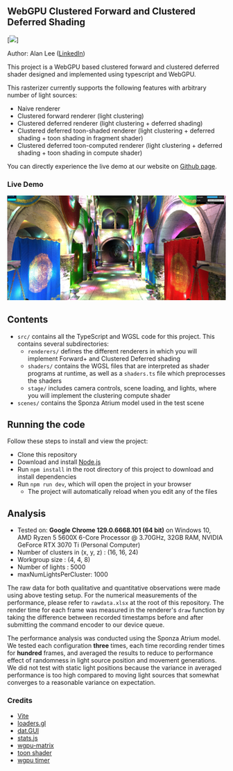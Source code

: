 ## WebGPU Clustered Forward and Clustered Deferred Shading

[![](img/webgpu_demo.gif)]

Author: Alan Lee ([LinkedIn](https://www.linkedin.com/in/soohyun-alan-lee/))

This project is a WebGPU based clustered forward and clustered deferred shader designed and implemented using typescript and WebGPU.

This rasterizer currently supports the following features with arbitrary number of light sources:
* Naive renderer
* Clustered forward renderer (light clustering)
* Clustered deferred renderer (light clustering + deferred shading)
* Clustered deferred toon-shaded renderer (light clustering + deferred shading + toon shading in fragment shader)
* Clustered deferred toon-computed renderer (light clustering + deferred shading + toon shading in compute shader)

You can directly experience the live demo at our website on [Github page](https://alan7996.github.io/Project4-WebGPU-Forward-Plus-and-Clustered-Deferred/). 

### Live Demo

[![](img/screenshot.jpg)](https://alan7996.github.io/Project4-WebGPU-Forward-Plus-and-Clustered-Deferred/)

## Contents

- `src/` contains all the TypeScript and WGSL code for this project. This contains several subdirectories:
  - `renderers/` defines the different renderers in which you will implement Forward+ and Clustered Deferred shading
  - `shaders/` contains the WGSL files that are interpreted as shader programs at runtime, as well as a `shaders.ts` file which preprocesses the shaders
  - `stage/` includes camera controls, scene loading, and lights, where you will implement the clustering compute shader
- `scenes/` contains the Sponza Atrium model used in the test scene

## Running the code

Follow these steps to install and view the project:
- Clone this repository
- Download and install [Node.js](https://nodejs.org/en/)
- Run `npm install` in the root directory of this project to download and install dependencies
- Run `npm run dev`, which will open the project in your browser
  - The project will automatically reload when you edit any of the files
  
## Analysis

* Tested on: **Google Chrome 129.0.6668.101 (64 bit)** on
  Windows 10, AMD Ryzen 5 5600X 6-Core Processor @ 3.70GHz, 32GB RAM, NVIDIA GeForce RTX 3070 Ti (Personal Computer)
* Number of clusters in (x, y, z) : (16, 16, 24)
* Workgroup size : (4, 4, 8)
* Number of lights : 5000
* maxNumLightsPerCluster: 1000

The raw data for both qualitative and quantitative observations were made using above testing setup. For the numerical measurements of the performance, please refer to `rawdata.xlsx` at the root of this repository. The render time for each frame was measured in the renderer's `draw` function by taking the difference between recorded timestamps before and after submitting the command encoder to our device queue.

The performance analysis was conducted using the Sponza Atrium model. We tested each configuration **three** times, each time recording render times for **hundred** frames, and averaged the results to reduce to performance effect of randomness in light source position and movement generations. We did not test with static light positions because the variance in averaged performance is too high compared to moving light sources that somewhat converges to a reasonable variance on expectation.

###

### Credits

- [Vite](https://vitejs.dev/)
- [loaders.gl](https://loaders.gl/)
- [dat.GUI](https://github.com/dataarts/dat.gui)
- [stats.js](https://github.com/mrdoob/stats.js)
- [wgpu-matrix](https://github.com/greggman/wgpu-matrix)
- [toon shader](https://roystan.net/articles/toon-shader/)
- [wgpu timer](https://webgpufundamentals.org/webgpu/lessons/webgpu-timing.html)